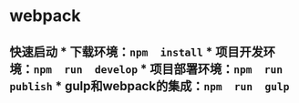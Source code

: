 # webpack
## 快速启动 * 下载环境：`npm  install` * 项目开发环境：`npm  run  develop` * 项目部署环境：`npm  run  publish` * gulp和webpack的集成：`npm  run  gulp`
